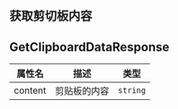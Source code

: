 ## 获取剪切板内容
<code src="./getClipboardData.tsx"></code>

## GetClipboardDataResponse

| 属性名 | 描述 | 类型 |
| ---- | ---- | ---- |
| content | 剪贴板的内容 | `string` |
